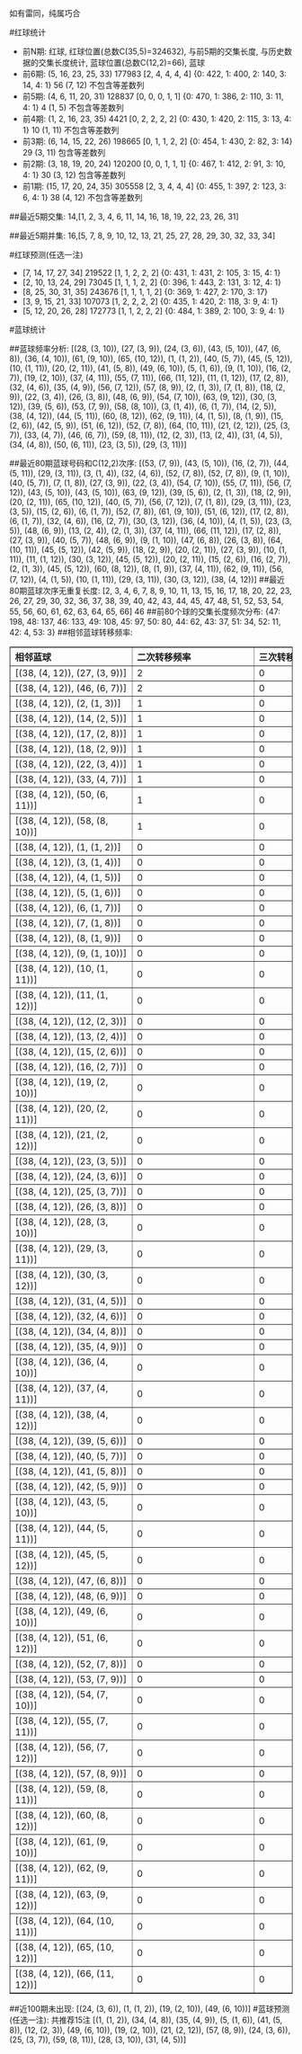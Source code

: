 <!-- 
.. title: 大乐透13122期(2013-10-19)数据分析报告
.. slug: dlott-13122-2013-10-19-report
.. date: 2013-10-20 08:00:00 UTC+08:00
.. tags: Lottery
.. link: 
.. description: 
.. type: text
-->

如有雷同，纯属巧合

<!-- TEASER_END-->

#红球统计

- 前N期: 红球, 红球位置(总数C(35,5)=324632), 与前5期的交集长度, 与历史数据的交集长度统计, 蓝球位置(总数C(12,2)=66), 蓝球
- 前6期: (5, 16, 23, 25, 33) 177983 [2, 4, 4, 4, 4] {0: 422, 1: 400, 2: 140, 3: 14, 4: 1} 56 (7, 12) 不包含等差数列
- 前5期: (4, 6, 11, 20, 31) 128837 [0, 0, 0, 1, 1] {0: 470, 1: 386, 2: 110, 3: 11, 4: 1} 4 (1, 5) 不包含等差数列
- 前4期: (1, 2, 16, 23, 35) 4421 [0, 2, 2, 2, 2] {0: 430, 1: 420, 2: 115, 3: 13, 4: 1} 10 (1, 11) 不包含等差数列
- 前3期: (6, 14, 15, 22, 26) 198665 [0, 1, 1, 2, 2] {0: 454, 1: 430, 2: 82, 3: 14} 29 (3, 11) 包含等差数列
- 前2期: (3, 18, 19, 20, 24) 120200 [0, 0, 1, 1, 1] {0: 467, 1: 412, 2: 91, 3: 10, 4: 1} 30 (3, 12) 包含等差数列
- 前1期: (15, 17, 20, 24, 35) 305558 [2, 3, 4, 4, 4] {0: 455, 1: 397, 2: 123, 3: 6, 4: 1} 38 (4, 12) 不包含等差数列

##最近5期交集:
14,[1, 2, 3, 4, 6, 11, 14, 16, 18, 19, 22, 23, 26, 31]

##最近5期并集:
16,[5, 7, 8, 9, 10, 12, 13, 21, 25, 27, 28, 29, 30, 32, 33, 34]

#红球预测(任选一注)

- [7, 14, 17, 27, 34] 219522 [1, 1, 2, 2, 2] {0: 431, 1: 431, 2: 105, 3: 15, 4: 1}
- [2, 10, 13, 24, 29] 73045 [1, 1, 1, 2, 2] {0: 396, 1: 443, 2: 131, 3: 12, 4: 1}
- [8, 25, 30, 31, 35] 243676 [1, 1, 1, 1, 2] {0: 369, 1: 427, 2: 170, 3: 17}
- [3, 9, 15, 21, 33] 107073 [1, 2, 2, 2, 2] {0: 435, 1: 420, 2: 118, 3: 9, 4: 1}
- [5, 12, 20, 26, 28] 172773 [1, 1, 2, 2, 2] {0: 484, 1: 389, 2: 100, 3: 9, 4: 1}

#蓝球统计

##蓝球频率分析:
[(28, (3, 10)), (27, (3, 9)), (24, (3, 6)), (43, (5, 10)), (47, (6, 8)), (36, (4, 10)), (61, (9, 10)), (65, (10, 12)), (1, (1, 2)), (40, (5, 7)), (45, (5, 12)), (10, (1, 11)), (20, (2, 11)), (41, (5, 8)), (49, (6, 10)), (5, (1, 6)), (9, (1, 10)), (16, (2, 7)), (19, (2, 10)), (37, (4, 11)), (55, (7, 11)), (66, (11, 12)), (11, (1, 12)), (17, (2, 8)), (32, (4, 6)), (35, (4, 9)), (56, (7, 12)), (57, (8, 9)), (2, (1, 3)), (7, (1, 8)), (18, (2, 9)), (22, (3, 4)), (26, (3, 8)), (48, (6, 9)), (54, (7, 10)), (63, (9, 12)), (30, (3, 12)), (39, (5, 6)), (53, (7, 9)), (58, (8, 10)), (3, (1, 4)), (6, (1, 7)), (14, (2, 5)), (38, (4, 12)), (44, (5, 11)), (60, (8, 12)), (62, (9, 11)), (4, (1, 5)), (8, (1, 9)), (15, (2, 6)), (42, (5, 9)), (51, (6, 12)), (52, (7, 8)), (64, (10, 11)), (21, (2, 12)), (25, (3, 7)), (33, (4, 7)), (46, (6, 7)), (59, (8, 11)), (12, (2, 3)), (13, (2, 4)), (31, (4, 5)), (34, (4, 8)), (50, (6, 11)), (23, (3, 5)), (29, (3, 11))]

##最近80期蓝球号码和C(12,2)次序:
[(53, (7, 9)), (43, (5, 10)), (16, (2, 7)), (44, (5, 11)), (29, (3, 11)), (3, (1, 4)), (32, (4, 6)), (52, (7, 8)), (52, (7, 8)), (9, (1, 10)), (40, (5, 7)), (7, (1, 8)), (27, (3, 9)), (22, (3, 4)), (54, (7, 10)), (55, (7, 11)), (56, (7, 12)), (43, (5, 10)), (43, (5, 10)), (63, (9, 12)), (39, (5, 6)), (2, (1, 3)), (18, (2, 9)), (20, (2, 11)), (65, (10, 12)), (40, (5, 7)), (56, (7, 12)), (7, (1, 8)), (29, (3, 11)), (23, (3, 5)), (15, (2, 6)), (6, (1, 7)), (52, (7, 8)), (61, (9, 10)), (51, (6, 12)), (17, (2, 8)), (6, (1, 7)), (32, (4, 6)), (16, (2, 7)), (30, (3, 12)), (36, (4, 10)), (4, (1, 5)), (23, (3, 5)), (48, (6, 9)), (13, (2, 4)), (2, (1, 3)), (37, (4, 11)), (66, (11, 12)), (17, (2, 8)), (27, (3, 9)), (40, (5, 7)), (48, (6, 9)), (9, (1, 10)), (47, (6, 8)), (26, (3, 8)), (64, (10, 11)), (45, (5, 12)), (42, (5, 9)), (18, (2, 9)), (20, (2, 11)), (27, (3, 9)), (10, (1, 11)), (11, (1, 12)), (30, (3, 12)), (45, (5, 12)), (20, (2, 11)), (15, (2, 6)), (16, (2, 7)), (2, (1, 3)), (45, (5, 12)), (60, (8, 12)), (8, (1, 9)), (37, (4, 11)), (62, (9, 11)), (56, (7, 12)), (4, (1, 5)), (10, (1, 11)), (29, (3, 11)), (30, (3, 12)), (38, (4, 12))]
##最近80期蓝球次序无重复长度:
[2, 3, 4, 6, 7, 8, 9, 10, 11, 13, 15, 16, 17, 18, 20, 22, 23, 26, 27, 29, 30, 32, 36, 37, 38, 39, 40, 42, 43, 44, 45, 47, 48, 51, 52, 53, 54, 55, 56, 60, 61, 62, 63, 64, 65, 66] 46
##前80个球的交集长度频次分布:
{47: 198, 48: 137, 46: 133, 49: 108, 45: 97, 50: 80, 44: 62, 43: 37, 51: 34, 52: 11, 42: 4, 53: 3}
##相邻蓝球转移频率:
<table border="1" class="table table-striped dataframe">
  <thead>
    <tr style="text-align: left;">
      <th style="min-width: 200px;">相邻蓝球</th>
      <th style="min-width: 200px;">二次转移频率</th>
      <th style="min-width: 200px;">三次转移频率</th>
    </tr>
  </thead>
  <tbody>
    <tr>
      <td>   [(38, (4, 12)), (27, (3, 9))]</td>
      <td> 2</td>
      <td> 0</td>
    </tr>
    <tr>
      <td>   [(38, (4, 12)), (46, (6, 7))]</td>
      <td> 2</td>
      <td> 0</td>
    </tr>
    <tr>
      <td>    [(38, (4, 12)), (2, (1, 3))]</td>
      <td> 1</td>
      <td> 0</td>
    </tr>
    <tr>
      <td>   [(38, (4, 12)), (14, (2, 5))]</td>
      <td> 1</td>
      <td> 0</td>
    </tr>
    <tr>
      <td>   [(38, (4, 12)), (17, (2, 8))]</td>
      <td> 1</td>
      <td> 0</td>
    </tr>
    <tr>
      <td>   [(38, (4, 12)), (18, (2, 9))]</td>
      <td> 1</td>
      <td> 0</td>
    </tr>
    <tr>
      <td>   [(38, (4, 12)), (22, (3, 4))]</td>
      <td> 1</td>
      <td> 0</td>
    </tr>
    <tr>
      <td>   [(38, (4, 12)), (33, (4, 7))]</td>
      <td> 1</td>
      <td> 0</td>
    </tr>
    <tr>
      <td>  [(38, (4, 12)), (50, (6, 11))]</td>
      <td> 1</td>
      <td> 0</td>
    </tr>
    <tr>
      <td>  [(38, (4, 12)), (58, (8, 10))]</td>
      <td> 1</td>
      <td> 0</td>
    </tr>
    <tr>
      <td>    [(38, (4, 12)), (1, (1, 2))]</td>
      <td> 0</td>
      <td> 0</td>
    </tr>
    <tr>
      <td>    [(38, (4, 12)), (3, (1, 4))]</td>
      <td> 0</td>
      <td> 0</td>
    </tr>
    <tr>
      <td>    [(38, (4, 12)), (4, (1, 5))]</td>
      <td> 0</td>
      <td> 0</td>
    </tr>
    <tr>
      <td>    [(38, (4, 12)), (5, (1, 6))]</td>
      <td> 0</td>
      <td> 0</td>
    </tr>
    <tr>
      <td>    [(38, (4, 12)), (6, (1, 7))]</td>
      <td> 0</td>
      <td> 0</td>
    </tr>
    <tr>
      <td>    [(38, (4, 12)), (7, (1, 8))]</td>
      <td> 0</td>
      <td> 0</td>
    </tr>
    <tr>
      <td>    [(38, (4, 12)), (8, (1, 9))]</td>
      <td> 0</td>
      <td> 0</td>
    </tr>
    <tr>
      <td>   [(38, (4, 12)), (9, (1, 10))]</td>
      <td> 0</td>
      <td> 0</td>
    </tr>
    <tr>
      <td>  [(38, (4, 12)), (10, (1, 11))]</td>
      <td> 0</td>
      <td> 0</td>
    </tr>
    <tr>
      <td>  [(38, (4, 12)), (11, (1, 12))]</td>
      <td> 0</td>
      <td> 0</td>
    </tr>
    <tr>
      <td>   [(38, (4, 12)), (12, (2, 3))]</td>
      <td> 0</td>
      <td> 0</td>
    </tr>
    <tr>
      <td>   [(38, (4, 12)), (13, (2, 4))]</td>
      <td> 0</td>
      <td> 0</td>
    </tr>
    <tr>
      <td>   [(38, (4, 12)), (15, (2, 6))]</td>
      <td> 0</td>
      <td> 0</td>
    </tr>
    <tr>
      <td>   [(38, (4, 12)), (16, (2, 7))]</td>
      <td> 0</td>
      <td> 0</td>
    </tr>
    <tr>
      <td>  [(38, (4, 12)), (19, (2, 10))]</td>
      <td> 0</td>
      <td> 0</td>
    </tr>
    <tr>
      <td>  [(38, (4, 12)), (20, (2, 11))]</td>
      <td> 0</td>
      <td> 0</td>
    </tr>
    <tr>
      <td>  [(38, (4, 12)), (21, (2, 12))]</td>
      <td> 0</td>
      <td> 0</td>
    </tr>
    <tr>
      <td>   [(38, (4, 12)), (23, (3, 5))]</td>
      <td> 0</td>
      <td> 0</td>
    </tr>
    <tr>
      <td>   [(38, (4, 12)), (24, (3, 6))]</td>
      <td> 0</td>
      <td> 0</td>
    </tr>
    <tr>
      <td>   [(38, (4, 12)), (25, (3, 7))]</td>
      <td> 0</td>
      <td> 0</td>
    </tr>
    <tr>
      <td>   [(38, (4, 12)), (26, (3, 8))]</td>
      <td> 0</td>
      <td> 0</td>
    </tr>
    <tr>
      <td>  [(38, (4, 12)), (28, (3, 10))]</td>
      <td> 0</td>
      <td> 0</td>
    </tr>
    <tr>
      <td>  [(38, (4, 12)), (29, (3, 11))]</td>
      <td> 0</td>
      <td> 0</td>
    </tr>
    <tr>
      <td>  [(38, (4, 12)), (30, (3, 12))]</td>
      <td> 0</td>
      <td> 0</td>
    </tr>
    <tr>
      <td>   [(38, (4, 12)), (31, (4, 5))]</td>
      <td> 0</td>
      <td> 0</td>
    </tr>
    <tr>
      <td>   [(38, (4, 12)), (32, (4, 6))]</td>
      <td> 0</td>
      <td> 0</td>
    </tr>
    <tr>
      <td>   [(38, (4, 12)), (34, (4, 8))]</td>
      <td> 0</td>
      <td> 0</td>
    </tr>
    <tr>
      <td>   [(38, (4, 12)), (35, (4, 9))]</td>
      <td> 0</td>
      <td> 0</td>
    </tr>
    <tr>
      <td>  [(38, (4, 12)), (36, (4, 10))]</td>
      <td> 0</td>
      <td> 0</td>
    </tr>
    <tr>
      <td>  [(38, (4, 12)), (37, (4, 11))]</td>
      <td> 0</td>
      <td> 0</td>
    </tr>
    <tr>
      <td>  [(38, (4, 12)), (38, (4, 12))]</td>
      <td> 0</td>
      <td> 0</td>
    </tr>
    <tr>
      <td>   [(38, (4, 12)), (39, (5, 6))]</td>
      <td> 0</td>
      <td> 0</td>
    </tr>
    <tr>
      <td>   [(38, (4, 12)), (40, (5, 7))]</td>
      <td> 0</td>
      <td> 0</td>
    </tr>
    <tr>
      <td>   [(38, (4, 12)), (41, (5, 8))]</td>
      <td> 0</td>
      <td> 0</td>
    </tr>
    <tr>
      <td>   [(38, (4, 12)), (42, (5, 9))]</td>
      <td> 0</td>
      <td> 0</td>
    </tr>
    <tr>
      <td>  [(38, (4, 12)), (43, (5, 10))]</td>
      <td> 0</td>
      <td> 0</td>
    </tr>
    <tr>
      <td>  [(38, (4, 12)), (44, (5, 11))]</td>
      <td> 0</td>
      <td> 0</td>
    </tr>
    <tr>
      <td>  [(38, (4, 12)), (45, (5, 12))]</td>
      <td> 0</td>
      <td> 0</td>
    </tr>
    <tr>
      <td>   [(38, (4, 12)), (47, (6, 8))]</td>
      <td> 0</td>
      <td> 0</td>
    </tr>
    <tr>
      <td>   [(38, (4, 12)), (48, (6, 9))]</td>
      <td> 0</td>
      <td> 0</td>
    </tr>
    <tr>
      <td>  [(38, (4, 12)), (49, (6, 10))]</td>
      <td> 0</td>
      <td> 0</td>
    </tr>
    <tr>
      <td>  [(38, (4, 12)), (51, (6, 12))]</td>
      <td> 0</td>
      <td> 0</td>
    </tr>
    <tr>
      <td>   [(38, (4, 12)), (52, (7, 8))]</td>
      <td> 0</td>
      <td> 0</td>
    </tr>
    <tr>
      <td>   [(38, (4, 12)), (53, (7, 9))]</td>
      <td> 0</td>
      <td> 0</td>
    </tr>
    <tr>
      <td>  [(38, (4, 12)), (54, (7, 10))]</td>
      <td> 0</td>
      <td> 0</td>
    </tr>
    <tr>
      <td>  [(38, (4, 12)), (55, (7, 11))]</td>
      <td> 0</td>
      <td> 0</td>
    </tr>
    <tr>
      <td>  [(38, (4, 12)), (56, (7, 12))]</td>
      <td> 0</td>
      <td> 0</td>
    </tr>
    <tr>
      <td>   [(38, (4, 12)), (57, (8, 9))]</td>
      <td> 0</td>
      <td> 0</td>
    </tr>
    <tr>
      <td>  [(38, (4, 12)), (59, (8, 11))]</td>
      <td> 0</td>
      <td> 0</td>
    </tr>
    <tr>
      <td>  [(38, (4, 12)), (60, (8, 12))]</td>
      <td> 0</td>
      <td> 0</td>
    </tr>
    <tr>
      <td>  [(38, (4, 12)), (61, (9, 10))]</td>
      <td> 0</td>
      <td> 0</td>
    </tr>
    <tr>
      <td>  [(38, (4, 12)), (62, (9, 11))]</td>
      <td> 0</td>
      <td> 0</td>
    </tr>
    <tr>
      <td>  [(38, (4, 12)), (63, (9, 12))]</td>
      <td> 0</td>
      <td> 0</td>
    </tr>
    <tr>
      <td> [(38, (4, 12)), (64, (10, 11))]</td>
      <td> 0</td>
      <td> 0</td>
    </tr>
    <tr>
      <td> [(38, (4, 12)), (65, (10, 12))]</td>
      <td> 0</td>
      <td> 0</td>
    </tr>
    <tr>
      <td> [(38, (4, 12)), (66, (11, 12))]</td>
      <td> 0</td>
      <td> 0</td>
    </tr>
  </tbody>
</table>
##近100期未出现:
[(24, (3, 6)), (1, (1, 2)), (19, (2, 10)), (49, (6, 10))]
#蓝球预测(任选一注):
共推荐15注
[(1, (1, 2)), (34, (4, 8)), (35, (4, 9)), (5, (1, 6)), (41, (5, 8)), (12, (2, 3)), (49, (6, 10)), (19, (2, 10)), (21, (2, 12)), (57, (8, 9)), (24, (3, 6)), (25, (3, 7)), (59, (8, 11)), (28, (3, 10)), (31, (4, 5))]

